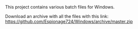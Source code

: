 This project contains various batch files for Windows.

Download an archive with all the files with this link: https://github.com/Espionage724/Windows/archive/master.zip
